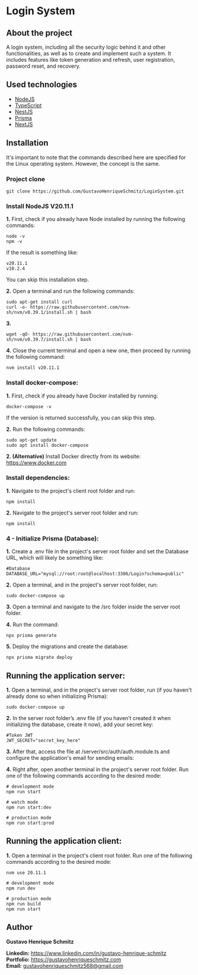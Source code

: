 # Login System

## About the project
A login system, including all the security logic behind it and other functionalities, as well as to create and implement such a system. It includes features like token generation and refresh, user registration, password reset, and recovery.

## Used technologies
- [NodeJS](https://nodejs.org)
- [TypeScript](https://www.typescriptlang.org)
- [NestJS](https://github.com/nestjs/nest)
- [Prisma](https://www.prisma.io)
- [NextJS](https://nextjs.org/)

## Installation
It's important to note that the commands described here are specified for the Linux operating system. However, the concept is the same.

### Project clone

```
git clone https://github.com/GustavoHenriqueSchmitz/LoginSystem.git
```

### Install NodeJS V20.11.1

**1.** First, check if you already have Node installed by running the following commands:

```
node -v
npm -v
```

If the result is something like:
```
v20.11.1
v10.2.4
```

You can skip this installation step.

**2.** Open a terminal and run the following commands:
```
sudo apt-get install curl
curl -o- https://raw.githubusercontent.com/nvm-sh/nvm/v0.39.1/install.sh | bash
```

**3.**
```
wget -qO- https://raw.githubusercontent.com/nvm-sh/nvm/v0.39.7/install.sh | bash
```

**4.** Close the current terminal and open a new one, then proceed by running the following command:
```
nvm install v20.11.1
```
### Install docker-compose:

**1.** First, check if you already have Docker installed by running:
```
docker-compose -v
```
If the version is returned successfully, you can skip this step.

**2.** Run the following commands:
```
sudo apt-get update            
sudo apt install docker-compose
```

**2. (Alternative)** Install Docker directly from its website:
https://www.docker.com

### Install dependencies:

**1.** Navigate to the project's client root folder and run:

```
npm install
```

**2.** Navigate to the project's server root folder and run:

```
npm install
```

### 4 - Initialize Prisma (Database):

**1.** Create a .env file in the project's server root folder and set the Database URL, which will likely be something like:
```
#Database
DATABASE_URL="mysql://root:root@localhost:3306/Login?schema=public"
```

**2.** Open a terminal, and in the project's server root folder, run:
```
sudo docker-compose up
```

**3.** Open a terminal and navigate to the /src folder inside the server root folder.

**4.** Run the command:
```
npx prisma generate
```

**5.** Deploy the migrations and create the database:
```
npx prisma migrate deploy
```

## Running the application server:

**1.** Open a terminal, and in the project's server root folder, run (if you haven't already done so when initializing Prisma):
```
sudo docker-compose up
```

**2.** In the server root folder’s .env file (if you haven’t created it when initializing the database, create it now), add your secret key:
```
#Token JWT
JWT_SECRET="secret_key_here"
```

**3.** After that, access the file at /server/src/auth/auth.module.ts and configure the application's email for sending emails:

**4.** Right after, open another terminal in the project's server root folder. Run one of the following commands according to the desired mode:

```
# development mode
npm run start

# watch mode
npm run start:dev

# production mode
npm run start:prod
```

## Running the application client:

**1.** Open a terminal in the project's client root folder. Run one of the following commands according to the desired mode:

```
nvm use 20.11.1
```

```
# development mode
npm run dev

# production mode
npm run build
npm run start
``` 

## Author
**Gustavo Henrique Schmitz**

**Linkedin:** https://www.linkedin.com/in/gustavo-henrique-schmitz  
**Portfolio:** https://gustavohenriqueschmitz.com  
**Email:** gustavohenriqueschmitz568@gmail.com  
